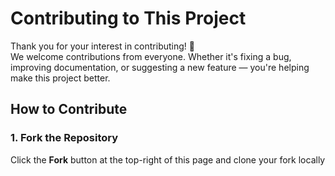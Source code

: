 # Contributing to This Project

Thank you for your interest in contributing! 🎉  
We welcome contributions from everyone. Whether it's fixing a bug, improving documentation, or suggesting a new feature — you're helping make this project better.

## How to Contribute

### 1. Fork the Repository

Click the **Fork** button at the top-right of this page and clone your fork locally
